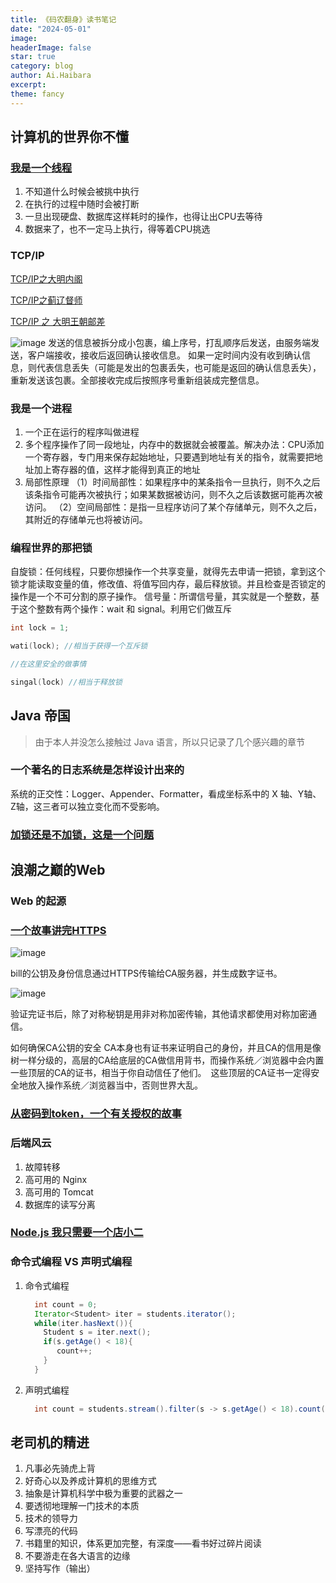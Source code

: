 ```yaml
---
title: 《码农翻身》读书笔记
date: "2024-05-01"
image: 
headerImage: false
star: true
category: blog
author: Ai.Haibara
excerpt: 
theme: fancy
---
```


## 计算机的世界你不懂

### [我是一个线程](https://mp.weixin.qq.com/s?__biz=MzAxOTc0NzExNg==&mid=416915373&idx=1&sn=f80a13b099237534a3ef777d511d831a&scene=21#wechat_redirect)
1. 不知道什么时候会被挑中执行
2. 在执行的过程中随时会被打断
3. 一旦出现硬盘、数据库这样耗时的操作，也得让出CPU去等待
4. 数据来了，也不一定马上执行，得等着CPU挑选
### TCP/IP
 [TCP/IP之大明内阁](https://mp.weixin.qq.com/s?__biz=MzAxOTc0NzExNg==&mid=2665513375&idx=1&sn=e11745d5cb28fa1f89465f8d0e5fae1a&chksm=80d679dcb7a1f0CAdec0a1db45b3fa3f6eabde4a9e56a77acf551fbc1511e6b8f055ee2c97e3&scene=27#wechat_redirect)

 [TCP/IP之蓟辽督师](https://mp.weixin.qq.com/s?__biz=MzAxOTc0NzExNg==&mid=2665513384&idx=1&sn=82c45e4430618270a744e212d2f57990&chksm=80d679ebb7a1f0fd27fe1814765a0e60b1c293CA4e09403271b4bb3f38f317439956fdCA1bc1&scene=27#wechat_redirect)
 
 [TCP/IP 之 大明王朝邮差](https://mp.weixin.qq.com/s?__biz=MzAxOTc0NzExNg==&mid=2665513094&idx=1&sn=a2accfc41107ac08d74ec3317995955e&scene=27#wechat_redirect)
 
 ![image](https://github.com/LZS911/LZS911.github.io/assets/42765421/1308d4ae-c17d-478d-aab8-12ea19ad538b)
 发送的信息被拆分成小包裹，编上序号，打乱顺序后发送，由服务端发送，客户端接收，接收后返回确认接收信息。
 如果一定时间内没有收到确认信息，则代表信息丢失（可能是发出的包裹丢失，也可能是返回的确认信息丢失），重新发送该包裹。全部接收完成后按照序号重新组装成完整信息。
### 我是一个进程
1. 一个正在运行的程序叫做进程
2. 多个程序操作了同一段地址，内存中的数据就会被覆盖。解决办法：CPU添加一个寄存器，专门用来保存起始地址，只要遇到地址有关的指令，就需要把地址加上寄存器的值，这样才能得到真正的地址
3. 局部性原理
 （1）时间局部性：如果程序中的某条指令一旦执行，则不久之后该条指令可能再次被执行；如果某数据被访问，则不久之后该数据可能再次被访问。
 （2）空间局部性：是指一旦程序访问了某个存储单元，则不久之后，其附近的存储单元也将被访问。

### 编程世界的那把锁
自旋锁：任何线程，只要你想操作一个共享变量，就得先去申请一把锁，拿到这个锁才能读取变量的值，修改值、将值写回内存，最后释放锁。并且检查是否锁定的操作是一个不可分割的原子操作。
信号量：所谓信号量，其实就是一个整数，基于这个整数有两个操作：wait 和 signal。利用它们做互斥
```c++
int lock = 1;

wati(lock); //相当于获得一个互斥锁

//在这里安全的做事情

singal(lock) //相当于释放锁
```

## Java 帝国
>由于本人并没怎么接触过 Java 语言，所以只记录了几个感兴趣的章节

### 一个著名的日志系统是怎样设计出来的
系统的正交性：Logger、Appender、Formatter，看成坐标系中的 X 轴、Y轴、Z轴，这三者可以独立变化而不受影响。

### [加锁还是不加锁，这是一个问题](https://mp.weixin.qq.com/s/qJNQeuDWjRCxkSG2nSK5Uw)

## 浪潮之巅的Web

### Web 的起源
### [一个故事讲完HTTPS](https://mp.weixin.qq.com/s?__biz=MzAxOTc0NzExNg==&mid=2665513779&idx=1&sn=a1de58690ad4f95111e013254a026CA2&chksm=80d67b70b7a1f26697fa1626b3e9830dbdf4857d7a9528d22662f2e43af149265c4fd1b60024&scene=27#wechat_redirect)

![image](https://github.com/LZS911/LZS911.github.io/assets/42765421/cdbfc101-7b51-4311-a934-f657c34b9078)

bill的公钥及身份信息通过HTTPS传输给CA服务器，并生成数字证书。

![image](https://github.com/LZS911/LZS911.github.io/assets/42765421/013fa26c-f94b-4bda-9cb1-fd10709f4e28)

验证完证书后，除了对称秘钥是用非对称加密传输，其他请求都使用对称加密通信。

如何确保CA公钥的安全
CA本身也有证书来证明自己的身份，并且CA的信用是像树一样分级的，高层的CA给底层的CA做信用背书，而操作系统／浏览器中会内置一些顶层的CA的证书，相当于你自动信任了他们。　这些顶层的CA证书一定得安全地放入操作系统／浏览器当中，否则世界大乱。

### [从密码到token，一个有关授权的故事](https://mp.weixin.qq.com/s?__biz=MzAxOTc0NzExNg==&mid=2665513744&idx=1&sn=93d0db97cfd67422bcd21c8afd00f495&chksm=80d67b53b7a1f24537fdc7c10eb2783357c1f8c65ad55601a722216d2293ae3fb7b1c16e5449&scene=27#wechat_redirect)

### 后端风云
1. 故障转移
2. 高可用的 Nginx
3. 高可用的 Tomcat
4. 数据库的读写分离

### [Node.js 我只需要一个店小二](https://blog.csdn.net/coderising/article/details/100021138)

### 命令式编程 VS 声明式编程

1. 命令式编程
   ```java
     int count = 0;
     Iterator<Student> iter = students.iterator();
     while(iter.hasNext()){
       Student s = iter.next();
       if(s.getAge() < 18){
          count++;
       }
     }
   ```
   
2. 声明式编程
   ```java
     int count = students.stream().filter(s -> s.getAge() < 18).count();
   ```

## 老司机的精进
1. 凡事必先骑虎上背
2. 好奇心以及养成计算机的思维方式
3. 抽象是计算机科学中极为重要的武器之一
4. 要透彻地理解一门技术的本质
5. 技术的领导力
6. 写漂亮的代码
7. 书籍里的知识，体系更加完整，有深度——看书好过碎片阅读
8. 不要游走在各大语言的边缘
9. 坚持写作（输出）
